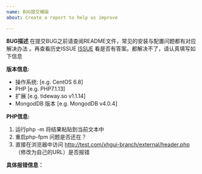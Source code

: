 ```yaml
---
name: BUG提交模版
about: Create a report to help us improve

---
```


**BUG描述**
在提交BUG之前请查阅README文件，常见的安装与配置问题都有对应解决办法 。再查看历史ISSUE [ISSUE](https://github.com/laynefyc/xhgui-branch/issues?utf8=%E2%9C%93&q=is%3Aissue) 看是否有答案。都解决不了，请认真填写如下信息

**版本信息:**
 - 操作系统: [e.g. CentOS 6.8]
 - PHP [e.g. PHP7.1.13]
 - 扩展 [e.g. tideway.so v1.1.14]
 - MongodDB 版本 [e.g. MongodDB v4.0.4]

**PHP信息:**
1. 运行php -m 将结果粘贴到当前文本中
2. 重启php-fpm 问题是否还在？
3. 直接在浏览器中访问 http://test.com/xhgui-branch/external/header.php  （修改为自己的URL）是否报错

**具体报错信息：**


